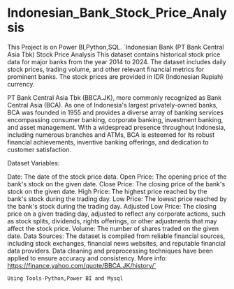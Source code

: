 # Indonesian_Bank_Stock_Price_Analysis
This Project is on Power BI,Python,SQL.
`Indonesian Bank (PT Bank Central Asia Tbk) Stock Price Analysis This dataset contains historical stock price data for major banks from the year 2014 to 2024. The dataset includes daily stock prices, trading volume, and other relevant financial metrics for prominent banks. The stock prices are provided in IDR (Indonesian Rupiah) currency.

PT Bank Central Asia Tbk (BBCA.JK), more commonly recognized as Bank Central Asia (BCA). As one of Indonesia's largest privately-owned banks, BCA was founded in 1955 and provides a diverse array of banking services encompassing consumer banking, corporate banking, investment banking, and asset management. With a widespread presence throughout Indonesia, including numerous branches and ATMs, BCA is esteemed for its robust financial achievements, inventive banking offerings, and dedication to customer satisfaction.

Dataset Variables:

Date: The date of the stock price data. Open Price: The opening price of the bank's stock on the given date. Close Price: The closing price of the bank's stock on the given date. High Price: The highest price reached by the bank's stock during the trading day. Low Price: The lowest price reached by the bank's stock during the trading day. Adjusted Low Price: The closing price on a given trading day, adjusted to reflect any corporate actions, such as stock splits, dividends, rights offerings, or other adjustments that may affect the stock price. Volume: The number of shares traded on the given date. Data Sources: The dataset is compiled from reliable financial sources, including stock exchanges, financial news websites, and reputable financial data providers. Data cleaning and preprocessing techniques have been applied to ensure accuracy and consistency. More info: https://finance.yahoo.com/quote/BBCA.JK/history/`

`Using Tools-Python,Power BI and Mysql`
